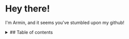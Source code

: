 # Hey there!
I'm Armin, and it seems you've stumbled upon my github!

<details>
  <summary>## Table of contents</summary>
    ## Table of contents
    1. [What is this?](#what-is-this)
    2. [About Me](#about-me)
    3. [Structure of this repo](#structure-of-this-repo)   
    4. [Roadmap](#roadmap)
        1. [Short Term](#short-term)
        2. [Medium Term](#medium-term)
        3. [Long Term](#long-term)

### What is this?<a name="what-is-this"></a>



### About Me<a name="about-me"></a>
I am a former chemistry student with a great interest in data analysis. I (properly) started my coding journey about half a year ago by learning python and working through some ebooks on **data science** and **machine learning**. I intend to update this repository with some of my smaller and larger projects (They still need some polishing ^^ ), and whatever else I am working on. Expect to see more here, soon!

### Some paragraph <a name="structure-of-this-repo"></a>


### Roadmap <a name="roadmap"></a>
The second paragraph text

#### Short Term <a name="short-term"></a>

#### Medium Term <a name="medium-term"></a>

#### Long Term <a name="long-term"></a>